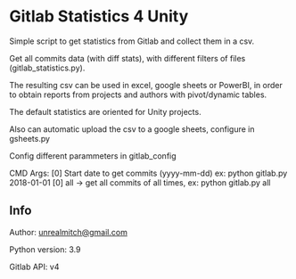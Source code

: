 # Gitlab Statistics 4 Unity

Simple script to get statistics from Gitlab and collect them in a csv.

Get all commits data (with diff stats), with different filters of files (gitlab_statistics.py).

The resulting csv can be used in excel, google sheets or PowerBI,  in order to obtain reports from projects and authors with pivot/dynamic tables.

The default statistics are oriented for Unity projects.

Also can automatic upload the csv to a google sheets, configure in gsheets.py

Config different parammeters in gitlab_config

CMD Args: [0] Start date to get commits (yyyy-mm-dd) ex: python gitlab.py 2018-01-01
          [0] all -> get all commits of all times, ex: python gitlab.py all

## Info
Author: unrealmitch@gmail.com

Python version: 3.9

Gitlab API: v4

